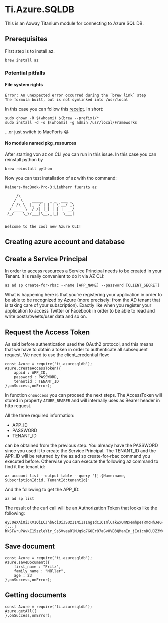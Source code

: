 # Ti.Azure.SQLDB

This is an Axway Titanium module for connecting to Azure SQL DB.

## Prerequisites

First step is to install az.

```
brew install az
```

### Potential pitfalls

#### File system rights
```
Error: An unexpected error occurred during the `brew link` step
The formula built, but is not symlinked into /usr/local
```

In this case you can follow this [receipt](https://gist.github.com/dalegaspi/7d336944041f31466c0f9c7a17f7d601). In short:

```
sudo chown -R $(whoami) $(brew --prefix)/*
sudo install -d -o $(whoami) -g admin /usr/local/Frameworks
```
...or just switch to MacPorts 😂

#### No module named pkg_resources

After starting von az on CLI you can run in this issue. In this case you can reinstall python by

```
brew reinstall python
```

Now you can test installation of az with tho command:

```
Rainers-MacBook-Pro-3:Liebherr fuerst$ az

     /\
    /  \    _____   _ _  ___ _
   / /\ \  |_  / | | | \'__/ _\
  / ____ \  / /| |_| | | |  __/
 /_/    \_\/___|\__,_|_|  \___|


Welcome to the cool new Azure CLI!
```

## Creating azure account and database
	
## Create a Service Principal
In order to access resources a Service Principal needs to be created in your Tenant. It is really convenient to do it via AZ CLI:

```
az ad sp create-for-rbac --name [APP_NAME] --password [CLIENT_SECRET]	
```
What is happening here is that you’re registering your application in order to be able to be recognized by Azure (more precisely: from the AD tenant that is taking care of your subscription). Exactly like when you register your application to access Twitter or Facebook in order to be able to read and write posts/tweets/user data and so on.

## Request the Access Token

As said before authentication used the OAuth2 protocol, and this means that we have to obtain a token in order to authenticate all subsequent request. We need to use the client_credential flow:

```
const Azure = require('ti.azuresqldb');
Azure.createAccessToken({
	appid : APP_ID,
	password : PASSWORD,
	tenantid : TENANT_ID
},onSuccess,onError);
```
In function `onSuccess` you can proceed the next steps. The AccessToken will stored in property `AZURE_BEARER` and will internally uses as Bearer header in http request.

All the three required information:

*    APP_ID
*    PASSWORD
*    TENANT_ID

can be obtained from the previous step. You already have the PASSWORD since you used it to create the Service Principal. The TENANT_ID and the APP_ID will be returned by the az ad sp create-for-rbac command you executed before. Otherwise you can execute the following az command to find it the tenant id:

```
az account list --output table --query '[].{Name:name, SubscriptionId:id, TenantId:tenantId}'
```

And the following to get the APP_ID:

```
az ad sp list
```

The result of the curl call will be an Authorization Token that looks like the following:

```
eyJ0eXAiOiJKV1QiLCJhbGciOiJSUzI1NiIsIng1dCI6ImlCakwxUmNxemhpeTRmcHhJeGRacW9oTTJZayIsImtpZCI6ImlCakwxUmNxemhpeTRmcHhJeGRac
[...]
hkSFwruPWvkE15zzleYir_SsSVveaRlMUq9q7GOEr87aGvOVB3QManIn_jIo1cnDCUJZ3WX7hcMvq0dLE8Ap1ZL_HQqOzLbJfpnSCDfs2X2pBmqB3JH5rzrCAzeL1mYL5TOgC8k3s1Z_vvTqxD2XrO7QOGhGfxqxxDWJAXiblUtafHg
```

## Save document

```
const Azure = require('ti.azuresqldb');
Azure.saveDocument({
    first_name : "Fritz",
    family_name : "Müller",
    age : 23
},onSuccess,onError);
```

## Getting documents

```
const Azure = require('ti.azuresqldb');
Azure.getAll({
},onSuccess,onError);
```